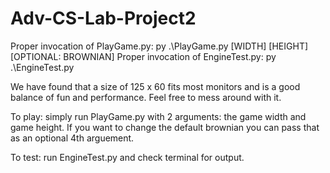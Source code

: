 # Adv-CS-Lab-Project2
Proper invocation of PlayGame.py: py .\PlayGame.py [WIDTH] [HEIGHT] [OPTIONAL: BROWNIAN]
Proper invocation of EngineTest.py: py .\EngineTest.py

We have found that a size of 125 x 60 fits most monitors and is a good balance of fun and performance. Feel free to mess around with it.

To play: simply run PlayGame.py with 2 arguments: the game width and game height. If you want to change the default brownian you can pass that as an optional 4th arguement.

To test: run EngineTest.py and check terminal for output.
